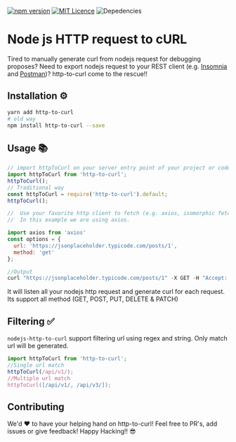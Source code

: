 
[![npm version](https://badge.fury.io/js/http-to-curl.svg)](https://badge.fury.io/js/http-to-curl)
[![MIT Licence](https://badges.frapsoft.com/os/mit/mit.svg?v=103)](https://opensource.org/licenses/mit-license.php)
![Depedencies](https://david-dm.org/drgx/http-to-curl.svg)
# Node js HTTP request to cURL

Tired to manually generate curl from nodejs request for debugging proposes? Need to export nodejs request to your REST client (e.g. [Insomnia](https://insomnia.rest/) and [Postman](https://www.getpostman.com/))? http-to-curl come to the rescue!!


## Installation ⚙️
```sh
yarn add http-to-curl
# old way
npm install http-to-curl --save

```

## Usage 📚
```js
// import httpToCurl on your server entry point of your project or code (e.g. server.js / index.js)
import httpToCurl from 'http-to-curl';
httpToCurl();
// Traditional way
const httpToCurl = require('http-to-curl').default;
httpToCurl();

//  Use your favorite http client to fetch (e.g. axios, isomorphic fetch or even vanilla request) all works well with http-to-curl.
//  In this example we are using axios.

import axios from 'axios'
const options = {
  url: 'https://jsonplaceholder.typicode.com/posts/1',
  method: 'get'
};

//Output
curl "https://jsonplaceholder.typicode.com/posts/1" -X GET -H "Accept: application/json, text/plain, */*" -H "User-Agent: axios/0.18.0"

```
It will listen all your nodejs http request and generate curl for each request. Its support all method (GET, POST, PUT, DELETE & PATCH)

## Filtering ✅
`nodejs-http-to-curl` support filtering url using regex and string. Only match url will be generated.

```js
import httpToCurl from 'http-to-curl';
//Single url match
httpToCurl(/api/v1/);
//Multiple url match
httpToCurl([/api/v1/, /api/v3/]);
```


## Contributing
We'd ❤️ to have your helping hand on http-to-curl! Feel free to PR's, add issues or give feedback! Happy Hacking!! 😎